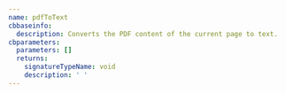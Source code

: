 ```yaml
---
name: pdfToText
cbbaseinfo:
  description: Converts the PDF content of the current page to text.
cbparameters:
  parameters: []
  returns:
    signatureTypeName: void
    description: ' '
---
```

<CBBaseInfo/> 
 <CBParameters/>